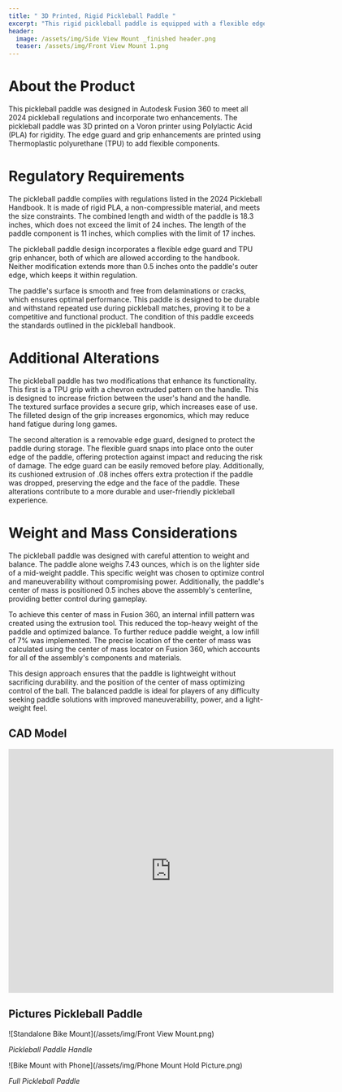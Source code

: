 ```yaml
---
title: " 3D Printed, Rigid Pickleball Paddle "
excerpt: "This rigid pickleball paddle is equipped with a flexible edge guard and an enhanced grip."
header:
  image: /assets/img/Side View Mount _finished header.png
  teaser: /assets/img/Front View Mount 1.png 
---
```

# About the Product

This pickleball paddle was designed in Autodesk Fusion 360 to meet all 2024 pickleball regulations and incorporate two enhancements. The pickleball paddle was 3D printed on a Voron printer using Polylactic Acid (PLA) for rigidity. The edge guard and grip enhancements are printed using Thermoplastic polyurethane (TPU) to add flexible components. 

# Regulatory Requirements 

The pickleball paddle complies with regulations listed in the 2024 Pickleball Handbook. It is made of rigid PLA, a non-compressible material, and meets the size constraints. The combined length and width of the paddle is 18.3 inches, which does not exceed the limit of 24 inches. The length of the paddle component is 11 inches, which complies with the limit of 17 inches. 

The pickleball paddle design incorporates a flexible edge guard and TPU grip enhancer, both of which are allowed according to the handbook. Neither modification extends more than 0.5 inches onto the paddle's outer edge, which keeps it within regulation. 

The paddle's surface is smooth and free from delaminations or cracks, which ensures optimal performance. This paddle is designed to be durable and withstand repeated use during pickleball matches, proving it to be a competitive and functional product. The condition of this paddle exceeds the standards outlined in the pickleball handbook. 

# Additional Alterations

The pickleball paddle has two modifications that enhance its functionality. This first is a TPU grip with a chevron extruded pattern on the handle. This is designed to increase friction between the user's hand and the handle. The textured surface provides a secure grip, which increases ease of use. The filleted design of the grip increases ergonomics, which may reduce hand fatigue during long games. 

The second alteration is a removable edge guard, designed to protect the paddle during storage. The flexible guard snaps into place onto the outer edge of the paddle, offering protection against impact and reducing the risk of damage. The edge guard can be easily removed before play. Additionally, its cushioned extrusion of .08 inches offers extra protection if the paddle was dropped, preserving the edge and the face of the paddle. These alterations contribute to a more durable and user-friendly pickleball experience. 

# Weight and Mass Considerations 

The pickleball paddle was designed with careful attention to weight and balance. The paddle alone weighs 7.43 ounces, which is on the lighter side of a mid-weight paddle. This specific weight was chosen to optimize control and maneuverability without compromising power. Additionally, the paddle's center of mass is positioned 0.5 inches above the assembly's centerline, providing better control during gameplay. 

To achieve this center of mass in Fusion 360, an internal infill pattern was created using the extrusion tool. This reduced the top-heavy weight of the paddle and optimized balance. To further reduce paddle weight, a low infill of 7% was implemented. The precise location of the center of mass was calculated using the center of mass locator on Fusion 360, which accounts for all of the assembly's components and materials. 

This design approach ensures that the paddle is lightweight without sacrificing durability. and the position of the center of mass optimizing control of the ball. The balanced paddle is ideal for players of any difficulty seeking paddle solutions with improved maneuverability, power, and a light-weight feel.

## CAD Model 
<iframe src="https://vanderbilt643.autodesk360.com/shares/public/SH512d4QTec90decfa6e6dd34b69c1b8cc2c?mode=embed" width="640" height="480" allowfullscreen="true" webkitallowfullscreen="true" mozallowfullscreen="true"  frameborder="0"></iframe>

## Pictures Pickleball Paddle
![Standalone Bike Mount](/assets/img/Front View Mount.png)

*Pickleball Paddle Handle*

![Bike Mount with Phone](/assets/img/Phone Mount Hold Picture.png)

*Full Pickleball Paddle*
